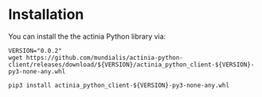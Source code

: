 # Installation

You can install the the actinia Python library via:
```
VERSION="0.0.2"
wget https://github.com/mundialis/actinia-python-client/releases/download/${VERSION}/actinia_python_client-${VERSION}-py3-none-any.whl

pip3 install actinia_python_client-${VERSION}-py3-none-any.whl
```
